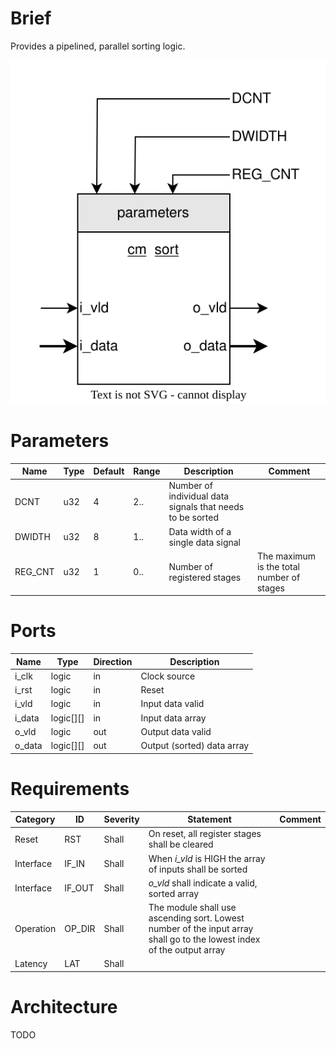 # Brief
Provides a pipelined, parallel sorting logic.

![alt text](draw/cm_sort/bd_top.drawio.svg)
# Parameters
| Name    | Type | Default | Range | Description                                               | Comment                                   |
| ------- | ---- | ------- | ----- | --------------------------------------------------------- | ----------------------------------------- |
| DCNT    | u32  | 4       | 2..   | Number of individual data signals that needs to be sorted |                                           |
| DWIDTH  | u32  | 8       | 1..   | Data width of a single data signal                                                |                                           |
| REG_CNT | u32  | 1       | 0..   | Number of registered stages                               | The maximum is the total number of stages |
# Ports
| Name   | Type        | Direction | Description                |
| ------ | ----------- | --------- | -------------------------- |
| i_clk  | logic       | in        | Clock source               |
| i_rst  | logic       | in        | Reset                      |
| i_vld  | logic       | in        | Input data valid           |
| i_data | logic\[]\[] | in        | Input data array           |
| o_vld  | logic       | out       | Output data valid          |
| o_data | logic\[]\[] | out       | Output (sorted) data array |
# Requirements
| Category  | ID     | Severity | Statement                                                                                                              | Comment |
| --------- | ------ | -------- | ---------------------------------------------------------------------------------------------------------------------- | ------- |
| Reset     | RST    | Shall    | On reset, all register stages shall be cleared                                                                         |         |
| Interface | IF_IN  | Shall    | When *i_vld* is HIGH the array of inputs shall be sorted                                                               |         |
| Interface | IF_OUT | Shall    | *o_vld* shall indicate a valid, sorted array                                                                           |         |
| Operation | OP_DIR | Shall    | The module shall use ascending sort. Lowest number of the input array shall go to the lowest index of the output array |         |
| Latency   | LAT    | Shall    |                                                                                                                        |         |
# Architecture
TODO